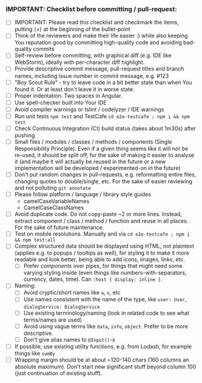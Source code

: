 ### IMPORTANT: Checklist before committing / pull-request:
- [ ] IMPORTANT: Please read this checklist and checkmark the items, putting `[x]` at the beginning of the bullet-point
- [ ] Think of the reviewers and make their life easier :) while also keeping You reputation good by committing high-quality code and avoiding bad-quality commits
- [ ] Self-review before committing, with graphical diff (e.g. IDE like WebStorm), ideally with per-character diff highlight.
- [ ] Provide descriptive commit message, pull-request titles and branch names, including issue number in commit message, e.g. #123
- [ ] "Boy Scout Rule" - try to leave code in a bit better state than when You found it. Or at least don't leave it in worse state.
- [ ] Proper indentation. Two spaces in Angular.
- [ ] Use spell-checker built into Your IDE
- [ ] Avoid compiler warnings or tslint / codelyzer / IDE warnings
- [ ] Run unit tests `npm test` and TestCafe `cd e2e-testcafe ; npm i && npm test`
- [ ] Check Continuous Integration (CI) build status (takes about 1m30s) after pushing
- [ ] Small files / modules / classes / methods / components (Single Responsibility Principle). Even if a given thing seems like it will not be re-used, it should be split off, for the sake of making it easier to analyse it (and maybe it will actually be reused in the future or a new implementation will be developed / experimented-on in the future)
- [ ] Don't put random changes in pull-requests, e.g. reformatting entire files, changing quotes to double/single, etc. For the sake of easier reviewing and not polluting `git annotate`
- [ ] Please follow platform / language / library style guides
  - camelCaseVariableNames
  - CamelCaseClassNames  
- [ ] Avoid duplicate code. Do not copy-paste ~2 or more lines. Instead, extract component / class / method / function and reuse in all places. For the sake of future maintenance.
- [ ] Test on mobile resolutions. Manually and via `cd e2e-testcafe ; npm i && npm test:all`
- [ ] Complex structured data should be displayed using HTML, not plaintext (applies e.g. to popups / tooltips as well), for styling it to make it more readable and look better, being able to add icons, images, links, etc.
  - [ ] Prefer *components* over pipes, for things that might need some varying styling inside (even things like numbers-with-separators, currency, dates, time). Can `:host { display: inline }`.
- [ ] Naming:
  - [ ] Avoid cryptic/short names like `a`, `x`, etc
  - [ ] Use names consistent with the name of the type, like `user: User`, `dialogService: DialogService`
  - [ ] Use existing terminology/naming (look in related code to see what terms/names are used)
  - [ ] Avoid using vague terms like `data`, `info`, `object`. Prefer to be more descriptive.
  - [ ] Don't give alias names to `@Input()`-s
- [ ] If possible, use existing utility functions, e.g. from Lodash, for example things like `sumBy`
- [ ] Wrapping margin should be at about ~120-140 chars (160 columns an absolute maximum). Don't start new significant stuff beyond column 100 (just continuation of existing stuff).
